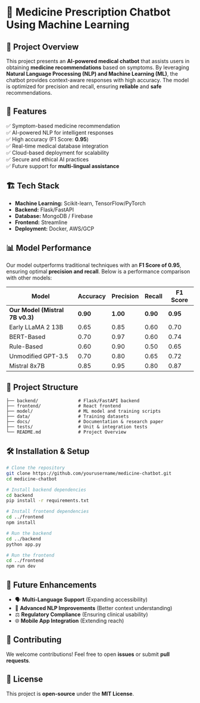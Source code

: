 # 🏥 Medicine Prescription Chatbot Using Machine Learning

## 📌 Project Overview
This project presents an **AI-powered medical chatbot** that assists users in obtaining **medicine recommendations** based on symptoms. By leveraging **Natural Language Processing (NLP) and Machine Learning (ML)**, the chatbot provides context-aware responses with high accuracy. The model is optimized for precision and recall, ensuring **reliable** and **safe** recommendations.

## 🚀 Features
✅ Symptom-based medicine recommendation  
✅ AI-powered NLP for intelligent responses  
✅ High accuracy (F1 Score: **0.95**)  
✅ Real-time medical database integration  
✅ Cloud-based deployment for scalability  
✅ Secure and ethical AI practices  
✅ Future support for **multi-lingual assistance**  

## 🏗️ Tech Stack
- **Machine Learning:** Scikit-learn, TensorFlow/PyTorch  
- **Backend:** Flask/FastAPI  
- **Database:** MongoDB / Firebase  
- **Frontend:** Streamline
- **Deployment:** Docker, AWS/GCP  

## 📊 Model Performance
Our model outperforms traditional techniques with an **F1 Score of 0.95**, ensuring optimal **precision and recall**. Below is a performance comparison with other models:

| Model | Accuracy | Precision | Recall | F1 Score |
|--------|----------|-----------|--------|----------|
| **Our Model (Mistral 7B v0.3)** | **0.90** | **1.00** | **0.90** | **0.95** |
| Early LLaMA 2 13B | 0.65 | 0.85 | 0.60 | 0.70 |
| BERT-Based | 0.70 | 0.97 | 0.60 | 0.74 |
| Rule-Based | 0.60 | 0.90 | 0.50 | 0.65 |
| Unmodified GPT-3.5 | 0.70 | 0.80 | 0.65 | 0.72 |
| Mistral 8x7B | 0.85 | 0.95 | 0.80 | 0.87 |

## 📂 Project Structure
```
├── backend/               # Flask/FastAPI backend
├── frontend/              # React frontend
├── model/                 # ML model and training scripts
├── data/                  # Training datasets
├── docs/                  # Documentation & research paper
├── tests/                 # Unit & integration tests
└── README.md              # Project Overview
```

## 🛠️ Installation & Setup
```bash
# Clone the repository
git clone https://github.com/yourusername/medicine-chatbot.git
cd medicine-chatbot

# Install backend dependencies
cd backend
pip install -r requirements.txt

# Install frontend dependencies
cd ../frontend
npm install

# Run the backend
cd ../backend
python app.py

# Run the frontend
cd ../frontend
npm run dev
```

## 🎯 Future Enhancements
- 🗣️ **Multi-Language Support** (Expanding accessibility)  
- 🧠 **Advanced NLP Improvements** (Better context understanding)  
- ⚖️ **Regulatory Compliance** (Ensuring clinical usability)  
- 🌐 **Mobile App Integration** (Extending reach)  

## 🤝 Contributing
We welcome contributions! Feel free to open **issues** or submit **pull requests**.

## 📜 License
This project is **open-source** under the **MIT License**.
